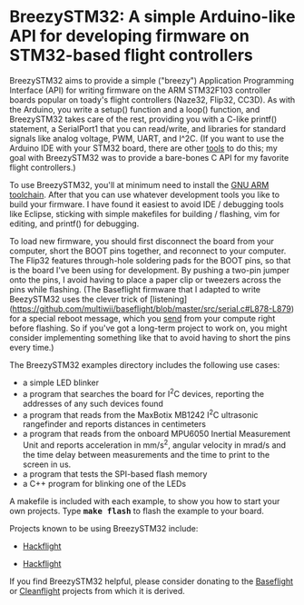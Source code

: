 # BreezySTM32: A simple Arduino-like API for developing firmware on STM32-based flight controllers

BreezySTM32 aims to provide a simple ("breezy") Application Programming Interface (API) for writing
firmware on the ARM STM32F103 controller boards popular on toady's flight controllers
(Naze32, Flip32, CC3D).
As with the Arduino, you write a setup() function and a loop() function, and BreezySTM32 takes care of
the rest, providing you with a C-like printf() statement, a SerialPort1 that you can read/write, and
libraries for standard signals like analog voltage, PWM, UART, and I^2C.  (If you want
to use the Arduino IDE with your STM32 board, there are other
[tools](https://github.com/rogerclarkmelbourne/Arduino_STM32)
to do this; my goal with BreezySTM32 was to provide a bare-bones C API for my favorite flight controllers.)

To use BreezySTM32, you'll at minimum need to install the [GNU ARM toolchain](https://launchpad.net/gcc-arm-embedded).
After that you can use whatever development tools you like to build your firmware.  I have found it easiest to avoid
IDE / debugging tools like Eclipse, sticking with simple
makefiles for building / flashing, vim for editing, and printf() for debugging.  

To load new firmware, you should first disconnect the board from your computer, short the BOOT pins together,
and reconnect to your computer.  The Flip32 features through-hole soldering pads for the BOOT
pins, so that is the board I've been using for development.  By pushing a two-pin jumper onto the pins,
I avoid having to place a paper clip or tweezers across the pins while flashing. (The Baseflight firmware
that I adapted to write BeezySTM32 uses the clever trick of
[listening] (https://github.com/multiwii/baseflight/blob/master/src/serial.c#L878-L879)
for a special reboot message, which you
[send](https://github.com/multiwii/baseflight/blob/master/Makefile#L230)
from your compute right before flashing. So if you've got a long-term project to work on, you might consider
implementing something like that to avoid having to short the pins every time.)

The BreezySTM32 examples directory includes the following use cases:
<ul>
<li> a simple LED blinker
<li> a program that searches the board for I<sup>2</sup>C devices, reporting the addresses of any such devices found
<li> a program that reads from the MaxBotix MB1242 I<sup>2</sup>C ultrasonic rangefinder and reports distances
in centimeters
<li> a program that reads from the onboard MPU6050 Inertial Measurement Unit and reports acceleration in mm/s<sup>2</sup>, angular velocity in mrad/s and the time delay between measurements and the time to print to the screen in us.
<li> a program that tests the SPI-based flash memory
<li> a C++ program for blinking one of the LEDs
</ul>

A makefile is included with each example,
to show you how to start your own projects.  Type  <b><tt>make flash</tt></b> to flash the example to your board.

Projects known to be using BreezySTM32 include:
<ul>
<li> <a href="https://github.com/simondlevy/hackflight">Hackflight</a>
<p><li> <a href="https://github.com/BYU-MAGICC/ROSflight2">Hackflight</a>
</ul>

If you find BreezySTM32 helpful, please consider donating
to the [Baseflight](https://goo.gl/3tyFhz) or
[Cleanflight](https://www.paypal.com/cgi-bin/webscr?cmd=_s-xclick&hosted_button_id=TSQKVT6UYKGL6)
projects from which it is derived.
